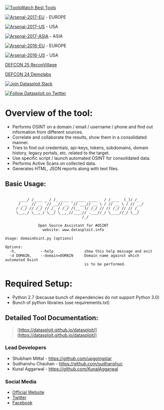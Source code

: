 [![ToolsWatch Best Tools](https://www.toolswatch.org/badges/toptools/2016.svg)](http://www.toolswatch.org/2017/02/2016-top-security-tools-as-voted-by-toolswatch-org-readers/)

[![Arsenal-2017-EU](https://rawgit.com/toolswatch/badges/master/arsenal/2017.svg)](http://www.toolswatch.org/2017/09/black-hat-arsenal-europe-2017-lineup/) - EUROPE

[![Arsenal-2017-US](https://rawgit.com/toolswatch/badges/master/arsenal/2017.svg)](http://www.toolswatch.org/2017/06/the-black-hat-arsenal-usa-2017-phenomenal-line-up-announced/) - USA

[![Arsenal-2017-ASIA](https://rawgit.com/toolswatch/badges/master/arsenal/2017.svg)](http://www.toolswatch.org/2017/02/the-black-hat-arsenal-asia-2017-great-line-up/) - ASIA

[![Arsenal-2016-EU](https://www.toolswatch.org/badges/arsenal/2016.svg)](http://www.toolswatch.org/2016/09/the-black-hat-arsenal-europe-2016-line-up/) - EUROPE

[![Arsenal-2016-US](https://www.toolswatch.org/badges/arsenal/2016.svg)](http://www.toolswatch.org/2016/06/the-black-hat-arsenal-usa-2016-remarkable-line-up/) - USA

[DEFCON 25 ReconVillage](http://reconvillage.org/)

[DEFCON 24 Demolabs](https://www.defcon.org/html/defcon-24/dc-24-demolabs.html)

[![Join Datasploit Slack](https://img.shields.io/badge/slack-open-e01563.svg)](http://selfinvite.datasploit.info "Join our Slack community")

[![Follow Datasploit on Twitter](https://img.shields.io/twitter/follow/conjurinc.svg?style=social&label=Follow%20%40datasploit)](https://twitter.com/intent/user?screen_name=datasploit "Follow Datasploit on Twitter")

# Overview of the tool:
* Performs OSINT on a domain / email / username / phone and find out information from different sources.
* Correlate and collaborate the results, show them in a consolidated manner. 
* Tries to find out credentials, api-keys, tokens, subdomains, domain history, legacy portals, etc. related to the target. 
* Use specific script / launch automated OSINT for consolidated data.
* Performs Active Scans on collected data.
* Generates HTML, JSON reports along with text files.
 
## Basic Usage:
```

	  ____/ /____ _ / /_ ____ _ _____ ____   / /____  (_)/ /_
	  / __  // __ `// __// __ `// ___// __ \ / // __ \ / // __/
	 / /_/ // /_/ // /_ / /_/ /(__  )/ /_/ // // /_/ // // /_  
	 \__,_/ \__,_/ \__/ \__,_//____// .___//_/ \____//_/ \__/  
	                               /_/                        
						
         	   Open Source Assistant for #OSINT            
                 website: www.datasploit.info               
	
Usage: domainOsint.py [options]

Options:
  -h,	    	--help			    show this help message and exit
  -d DOMAIN,	--domain=DOMAIN		Domain name against which automated Osint 
                                    is to be performed.

```

# Required Setup:
* Python 2.7 (because bunch of dependencies do not support Python 3.0)
* Bunch of python libraries (use requirements.txt)


## Detailed Tool Documentation:
> [https://datasploit.github.io/datasploit/](https://datasploit.github.io/datasploit/)

### Lead Developers
* Shubham Mittal - https://github.com/upgoingstar
* Sudhanshu Chauhan - https://github.com/sudhanshuc
* Kunal Aggarwal - https://github.com/KunalAggarwal

### Social Media 
* [Official Website](https://datasploit.github.io/datasploit/) 
* [Twitter](https://twitter.com/datasploit)
* [Facebook](https://facebook.com/datasploit)
